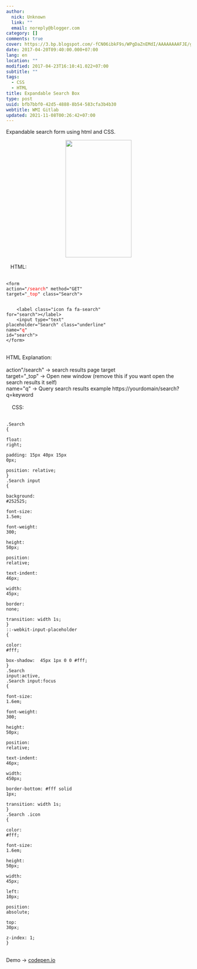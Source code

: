 ```yaml
---
author:
  nick: Unknown
  link: ""
  email: noreply@blogger.com
category: []
comments: true
cover: https://3.bp.blogspot.com/-fCN06ibkF9s/WPgDaZnEMdI/AAAAAAAAFJE/gFcoSLZVZeQ2rpoUkl-KFH5E9004wBHmgCLcB/s320/Screenshot_2017-04-20-07-39-35.jpg
date: 2017-04-20T09:40:00.000+07:00
lang: en
location: ""
modified: 2017-04-23T16:10:41.022+07:00
subtitle: ""
tags:
  - CSS
  - HTML
title: Expandable Search Box
type: post
uuid: bfb7bbf0-42d5-4888-8b54-583cfa3b4b30
webtitle: WMI Gitlab
updated: 2021-11-08T00:26:42+07:00
---
```


Expandable search form using html and CSS.<br><div><div class="separator" style="clear: both; text-align: center;"><a href="https://3.bp.blogspot.com/-fCN06ibkF9s/WPgDaZnEMdI/AAAAAAAAFJE/gFcoSLZVZeQ2rpoUkl-KFH5E9004wBHmgCLcB/s1600/Screenshot_2017-04-20-07-39-35.jpg" imageanchor="1" style="margin-left: 1em; margin-right: 1em;" rel="noopener noreferer nofollow"><img border="0" height="320" src="https://3.bp.blogspot.com/-fCN06ibkF9s/WPgDaZnEMdI/AAAAAAAAFJE/gFcoSLZVZeQ2rpoUkl-KFH5E9004wBHmgCLcB/s320/Screenshot_2017-04-20-07-39-35.jpg" width="180"></a></div><br></div><div>&nbsp; &nbsp;HTML:<br><br><pre><code class="highlight">&lt;form action="<span style="color: red;">/search</span>" method="GET" target="<span style="color: red;">_top</span>" class="Search"&gt;<br>&nbsp; <br>&nbsp; &nbsp; &lt;label class="icon fa fa-search" for="search"&gt;&lt;/label&gt;<br>&nbsp; &nbsp; &lt;input type="text" placeholder="Search" class="underline" name="<span style="color: red;">q</span>" id="search"&gt;<br>&lt;/form&gt;</code></pre><br>HTML Explanation:<br><br>action"/search" -&gt; search results page target<br>target="_top" -&gt; Open new window (remove this if you want open the search results it self)<br>name="q" -&gt; Query search results example https://yourdomain/search?q=keyword<br><br>&nbsp; &nbsp; CSS:<br><br><pre><code class="highlight">.Search {<br><span class="Apple-tab-span" style="white-space: pre;"> </span>float: right;<br><span class="Apple-tab-span" style="white-space: pre;"> </span>padding: 15px 40px 15px 0px;<br><span class="Apple-tab-span" style="white-space: pre;"> </span>position: relative;<br>}<br>.Search input {<br><span class="Apple-tab-span" style="white-space: pre;"> </span>background: #252525;<br><span class="Apple-tab-span" style="white-space: pre;"> </span>font-size: 1.5em;<br><span class="Apple-tab-span" style="white-space: pre;"> </span>font-weight: 300;<br><span class="Apple-tab-span" style="white-space: pre;"> </span>height: 50px;<br><span class="Apple-tab-span" style="white-space: pre;"> </span>position: relative;<br><span class="Apple-tab-span" style="white-space: pre;"> </span>text-indent: 46px;<br><span class="Apple-tab-span" style="white-space: pre;"> </span>width: 45px;<br><span class="Apple-tab-span" style="white-space: pre;"> </span>border: none;<br><span class="Apple-tab-span" style="white-space: pre;"> </span>transition: width 1s;<br>}<br>::-webkit-input-placeholder {<br><span class="Apple-tab-span" style="white-space: pre;"> </span>color: #fff;<br><span class="Apple-tab-span" style="white-space: pre;"> </span>box-shadow: &nbsp;45px 1px 0 0 #fff;<br>}<br>.Search input:active,<br>.Search input:focus {<br><span class="Apple-tab-span" style="white-space: pre;"> </span>font-size: 1.6em;<br><span class="Apple-tab-span" style="white-space: pre;"> </span>font-weight: 300;<br><span class="Apple-tab-span" style="white-space: pre;"> </span>height: 50px;<br><span class="Apple-tab-span" style="white-space: pre;"> </span>position: relative;<br><span class="Apple-tab-span" style="white-space: pre;"> </span>text-indent: 46px;<br><span class="Apple-tab-span" style="white-space: pre;"> </span>width: 450px;<br><span class="Apple-tab-span" style="white-space: pre;"> </span>border-bottom: #fff solid 1px;<br><span class="Apple-tab-span" style="white-space: pre;"> </span>transition: width 1s;<br>}<br>.Search .icon {<br><span class="Apple-tab-span" style="white-space: pre;"> </span>color: #fff;<br><span class="Apple-tab-span" style="white-space: pre;"> </span>font-size: 1.6em;<br><span class="Apple-tab-span" style="white-space: pre;"> </span>height: 50px;<br><span class="Apple-tab-span" style="white-space: pre;"> </span>width: 45px;<br><span class="Apple-tab-span" style="white-space: pre;"> </span>left: 10px;<br><span class="Apple-tab-span" style="white-space: pre;"> </span>position: absolute;<br><span class="Apple-tab-span" style="white-space: pre;"> </span>top: 30px;<br><span class="Apple-tab-span" style="white-space: pre;"> </span>z-index: 1;<br>}</code></pre><br>Demo -&gt;&nbsp;<a href="http://codepen.io/dimaslanjaka/full/WjrazP/" rel="noopener noreferer nofollow" target="_blank">codepen.io</a></div><script>document.querySelectorAll("pre,code");
  pretext.forEach(function (el) {
    el.classList.toggle("notranslate", true);
  });</script>
